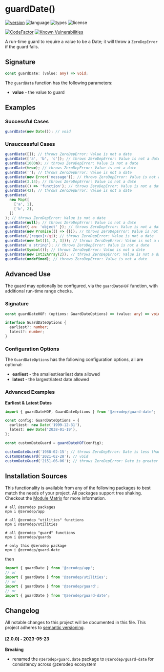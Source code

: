 # guardDate()

[![version](https://img.shields.io/npm/v/@zerodep/guard-date?style=flat-square&color=blue)](https://www.npmjs.com/package/@zerodep/guard-date)
![language](https://img.shields.io/badge/typescript-100%25-blue?style=flat-square)
![types](https://img.shields.io/badge/types-included-blue?style=flat-square)
![license](https://img.shields.io/github/license/cdepage/zerodep?color=blue&style=flat-square)

[![CodeFactor](https://www.codefactor.io/repository/github/cdepage/zerodep/badge)](https://www.codefactor.io/repository/github/cdepage/zerodep)
[![Known Vulnerabilities](https://snyk.io/test/github/cdepage/zerodep/badge.svg)](https://snyk.io/test/github/cdepage/zerodep)

A run-time guard to require a value to be a Date; it will throw a `ZeroDepError` if the guard fails.

## Signature

```typescript
const guardDate: (value: any) => void;
```

The `guardDate` function has the following parameters:

- **value** - the value to guard

## Examples

### Successful Cases

```javascript
guardDate(new Date()); // void
```

### Unsuccessful Cases

```javascript
guardDate([]); // throws ZeroDepError: Value is not a date
guardDate(['a', 'b', 'c']); // throws ZeroDepError: Value is not a date
guardDate(1000n); // throws ZeroDepError: Value is not a date
guardDate(true); // throws ZeroDepError: Value is not a date
guardDate(''); // throws ZeroDepError: Value is not a date
guardDate(new Error('message')); // throws ZeroDepError: Value is not a date
guardDate(3.14); // throws ZeroDepError: Value is not a date
guardDate(() => 'function'); // throws ZeroDepError: Value is not a date
guardDate(42); // throws ZeroDepError: Value is not a date
guardDate(
  new Map([
    ['a', 1],
    ['b', 2],
  ])
); // throws ZeroDepError: Value is not a date
guardDate(null); // throws ZeroDepError: Value is not a date
guardDate({ an: 'object' }); // throws ZeroDepError: Value is not a date
guardDate(new Promise(() => {})); // throws ZeroDepError: Value is not a date
guardDate(/[regex]+/gi); // throws ZeroDepError: Value is not a date
guardDate(new Set([1, 2, 3])); // throws ZeroDepError: Value is not a date
guardDate('a string'); // throws ZeroDepError: Value is not a date
guardDate(Symbol()); // throws ZeroDepError: Value is not a date
guardDate(new Int32Array(2)); // throws ZeroDepError: Value is not a date
guardDate(undefined); // throws ZeroDepError: Value is not a date
```

## Advanced Use

The guard may optionally be configured, via the `guardDateHOF` function, with additional run-time range checks.

### Signature

```typescript
const guardDateHOF: (options: GuardDateOptions) => (value: any) => void;

interface GuardDateOptions {
  earliest?: number;
  latest?: number;
}
```

### Configuration Options

The `GuardDateOptions` has the following configuration options, all are optional:

- **earliest** - the smallest/earliest date allowed
- **latest** - the largest/latest date allowed

### Advanced Examples

**Earliest & Latest Dates**

```typescript
import { guardDateHOF, GuardDateOptions } from '@zerodep/guard-date';

const config: GuardDateOptions = {
  earliest: new Date('1999-12-31'),
  latest: new Date('2038-01-19'),
};

const customDateGuard = guardDateHOF(config);

customDateGuard('1988-02-15'; // throws ZeroDepError: Date is less than 1999-12-31T00:00:00.000Z
customDateGuard('2021-02-28'); // void
customDateGuard('2151-06-06'); // throws ZeroDepError: Date is greater than 2038-01-19T00:00:00.000Z
```

## Installation Sources

This functionality is available from any of the following packages to best match the needs of your project. All packages support tree shaking. Checkout the [Module Matrix](/) for more information.

```shell
# all @zerodep packages
npm i @zerodep/app

# all @zerodep "utilities" functions
npm i @zerodep/utilities

# all @zerodep "guard" functions
npm i @zerodep/guards

# only this @zerodep package
npm i @zerodep/guard-date
```

then

```javascript
import { guardDate } from '@zerodep/app';
// or
import { guardDate } from '@zerodep/utilities';
// or
import { guardDate } from '@zerodep/guard';
// or
import { guardDate } from '@zerodep/guard-date';
```

## Changelog

All notable changes to this project will be documented in this file. This project adheres to [semantic versioning](https://semver.org/spec/v2.0.0.html).

#### [2.0.0] - 2023-05-23

**Breaking**

- renamed the `@zerodep/guard.date` package to `@zerodep/guard-date` for consistency across @zerodep ecosystem
